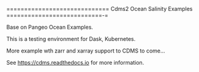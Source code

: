 =============================
Cdms2 Ocean Salinity Examples
===========================-=

Base on Pangeo Ocean Examples.  

This is a testing environment for Dask, Kubernetes.

More example wth zarr and xarray support to CDMS to come...

See https://cdms.readthedocs.io for more information.

